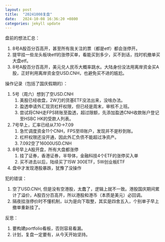 ```yaml
---
layout: post
title:  "20241008复盘"
date:   2024-10-08 16:36:20 +0800
categories: jekyll update
---
```


盘前的想法汇总：
1. 8号A股百分百高开，甚至所有我关注的票（都是etf）都会涨停开。
2. 提早挂一些龙头板块etf的涨停买单，看能买到多少，买不到话，找时机撤单买大盘etf。
3. 8号A股百分百高开，美元兑人民币大概率跳水。大陆身份没法用离岸资金买A股，正好利用离岸资金空USD.CNH，也避免买不进的尴尬。

操作记录（包括了国庆假期的）：
1. 5号（周六）想到了空USD.CNH
    1. 美股已经收盘，2W刀的货基ETF没法出来，没啥办法。
    2. 盈透申请外汇现货杠杆权限，但已经是周末，审核不上班。
    3. 尝试将CNH走FPS转账至盈透，超过限额，先添加盈透CNH收款账户登记至HSBC HK的受款人列表。
2. 7号早上，汇率已经从7.10->7.09
    1. 急忙调度资金11个CNH，FPS至IB账户，发现并不是秒到账。
    2. 杠杆权限还没开通，因此外汇负债不能超过净资产。
    3. 7.092空了16000USD.CNH
3. 8号早上A股开盘，所有大盘都涨停
    1. 挂了证券，香港证券，半导体，金融科技4个ETF的涨停买入单
    2. 买不进去以后，陆续买了15W 300ETF，5W创业板ETF
4. 盘中才发现港股暴跌，犹豫了没操作

犯的错误：
1. 空了USD.CNH, 但是没有空港股，太蠢了，逻辑上就不一致。港股国庆期间累计了溢价，A股百分百高开，所以港股和港币（本质是美元）必回调。
2. 隔夜挂涨停价时不懂机制，以为是向下取整，其实是四舍五入，个别单子早上撤单重新挂了。

反思：
1. 要构建portfolio看板，否则容易看漏。
2. 计划，复盘一定要有，从今天开始坚持。

